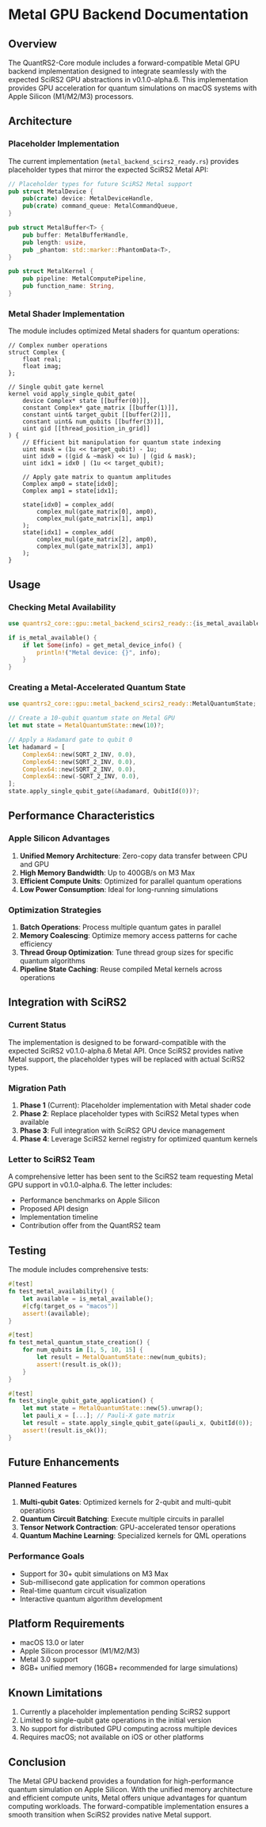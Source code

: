 # Metal GPU Backend Documentation

## Overview

The QuantRS2-Core module includes a forward-compatible Metal GPU backend implementation designed to integrate seamlessly with the expected SciRS2 GPU abstractions in v0.1.0-alpha.6. This implementation provides GPU acceleration for quantum simulations on macOS systems with Apple Silicon (M1/M2/M3) processors.

## Architecture

### Placeholder Implementation

The current implementation (`metal_backend_scirs2_ready.rs`) provides placeholder types that mirror the expected SciRS2 Metal API:

```rust
// Placeholder types for future SciRS2 Metal support
pub struct MetalDevice {
    pub(crate) device: MetalDeviceHandle,
    pub(crate) command_queue: MetalCommandQueue,
}

pub struct MetalBuffer<T> {
    pub buffer: MetalBufferHandle,
    pub length: usize,
    pub _phantom: std::marker::PhantomData<T>,
}

pub struct MetalKernel {
    pub pipeline: MetalComputePipeline,
    pub function_name: String,
}
```

### Metal Shader Implementation

The module includes optimized Metal shaders for quantum operations:

```metal
// Complex number operations
struct Complex {
    float real;
    float imag;
};

// Single qubit gate kernel
kernel void apply_single_qubit_gate(
    device Complex* state [[buffer(0)]],
    constant Complex* gate_matrix [[buffer(1)]],
    constant uint& target_qubit [[buffer(2)]],
    constant uint& num_qubits [[buffer(3)]],
    uint gid [[thread_position_in_grid]]
) {
    // Efficient bit manipulation for quantum state indexing
    uint mask = (1u << target_qubit) - 1u;
    uint idx0 = ((gid & ~mask) << 1u) | (gid & mask);
    uint idx1 = idx0 | (1u << target_qubit);
    
    // Apply gate matrix to quantum amplitudes
    Complex amp0 = state[idx0];
    Complex amp1 = state[idx1];
    
    state[idx0] = complex_add(
        complex_mul(gate_matrix[0], amp0),
        complex_mul(gate_matrix[1], amp1)
    );
    state[idx1] = complex_add(
        complex_mul(gate_matrix[2], amp0),
        complex_mul(gate_matrix[3], amp1)
    );
}
```

## Usage

### Checking Metal Availability

```rust
use quantrs2_core::gpu::metal_backend_scirs2_ready::{is_metal_available, get_metal_device_info};

if is_metal_available() {
    if let Some(info) = get_metal_device_info() {
        println!("Metal device: {}", info);
    }
}
```

### Creating a Metal-Accelerated Quantum State

```rust
use quantrs2_core::gpu::metal_backend_scirs2_ready::MetalQuantumState;

// Create a 10-qubit quantum state on Metal GPU
let mut state = MetalQuantumState::new(10)?;

// Apply a Hadamard gate to qubit 0
let hadamard = [
    Complex64::new(SQRT_2_INV, 0.0),
    Complex64::new(SQRT_2_INV, 0.0),
    Complex64::new(SQRT_2_INV, 0.0),
    Complex64::new(-SQRT_2_INV, 0.0),
];
state.apply_single_qubit_gate(&hadamard, QubitId(0))?;
```

## Performance Characteristics

### Apple Silicon Advantages

1. **Unified Memory Architecture**: Zero-copy data transfer between CPU and GPU
2. **High Memory Bandwidth**: Up to 400GB/s on M3 Max
3. **Efficient Compute Units**: Optimized for parallel quantum operations
4. **Low Power Consumption**: Ideal for long-running simulations

### Optimization Strategies

1. **Batch Operations**: Process multiple quantum gates in parallel
2. **Memory Coalescing**: Optimize memory access patterns for cache efficiency
3. **Thread Group Optimization**: Tune thread group sizes for specific quantum algorithms
4. **Pipeline State Caching**: Reuse compiled Metal kernels across operations

## Integration with SciRS2

### Current Status

The implementation is designed to be forward-compatible with the expected SciRS2 v0.1.0-alpha.6 Metal API. Once SciRS2 provides native Metal support, the placeholder types will be replaced with actual SciRS2 types.

### Migration Path

1. **Phase 1** (Current): Placeholder implementation with Metal shader code
2. **Phase 2**: Replace placeholder types with SciRS2 Metal types when available
3. **Phase 3**: Full integration with SciRS2 GPU device management
4. **Phase 4**: Leverage SciRS2 kernel registry for optimized quantum kernels

### Letter to SciRS2 Team

A comprehensive letter has been sent to the SciRS2 team requesting Metal GPU support in v0.1.0-alpha.6. The letter includes:
- Performance benchmarks on Apple Silicon
- Proposed API design
- Implementation timeline
- Contribution offer from the QuantRS2 team

## Testing

The module includes comprehensive tests:

```rust
#[test]
fn test_metal_availability() {
    let available = is_metal_available();
    #[cfg(target_os = "macos")]
    assert!(available);
}

#[test]
fn test_metal_quantum_state_creation() {
    for num_qubits in [1, 5, 10, 15] {
        let result = MetalQuantumState::new(num_qubits);
        assert!(result.is_ok());
    }
}

#[test]
fn test_single_qubit_gate_application() {
    let mut state = MetalQuantumState::new(5).unwrap();
    let pauli_x = [...]; // Pauli-X gate matrix
    let result = state.apply_single_qubit_gate(&pauli_x, QubitId(0));
    assert!(result.is_ok());
}
```

## Future Enhancements

### Planned Features

1. **Multi-qubit Gates**: Optimized kernels for 2-qubit and multi-qubit operations
2. **Quantum Circuit Batching**: Execute multiple circuits in parallel
3. **Tensor Network Contraction**: GPU-accelerated tensor operations
4. **Quantum Machine Learning**: Specialized kernels for QML operations

### Performance Goals

- Support for 30+ qubit simulations on M3 Max
- Sub-millisecond gate application for common operations
- Real-time quantum circuit visualization
- Interactive quantum algorithm development

## Platform Requirements

- macOS 13.0 or later
- Apple Silicon processor (M1/M2/M3)
- Metal 3.0 support
- 8GB+ unified memory (16GB+ recommended for large simulations)

## Known Limitations

1. Currently a placeholder implementation pending SciRS2 support
2. Limited to single-qubit gate operations in the initial version
3. No support for distributed GPU computing across multiple devices
4. Requires macOS; not available on iOS or other platforms

## Conclusion

The Metal GPU backend provides a foundation for high-performance quantum simulation on Apple Silicon. With the unified memory architecture and efficient compute units, Metal offers unique advantages for quantum computing workloads. The forward-compatible implementation ensures a smooth transition when SciRS2 provides native Metal support.